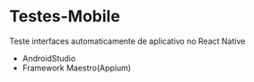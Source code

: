 # Testes-Mobile
Teste interfaces automaticamente de aplicativo no React Native
- AndroidStudio
- Framework Maestro(Appium)
